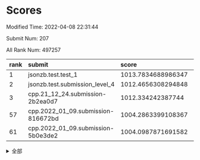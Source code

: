# Scores

Modified Time: 2022-04-08 22:31:44

Submit Num: 207

All Rank Num: 497257

| rank |               submit               |       score        |       sigma        | pk_num |
| :--- | :--------------------------------- | :----------------- | :----------------- | :----- |
| 1    | jsonzb.test.test_1                 | 1013.7834688986347 | 0.8607194739247873 | 9604   |
| 2    | jsonzb.test.submission_level_4     | 1012.4656308294848 | 0.7878955122062637 | 9609   |
| 3    | cpp.21_12_24.submission-2b2ea0d7   | 1012.334242387744  | 0.7997738972882092 | 9610   |
| 57   | cpp.2022_01_09.submission-816672bd | 1004.2863399108367 | 0.7123451091528658 | 9606   |
| 61   | cpp.2022_01_09.submission-5b0e3de2 | 1004.0987871691582 | 0.7171490818198342 | 9609   |


<details>
<summary>全部</summary>

| rank |                 submit                 |       score        |       sigma        | pk_num |
| :--- | :------------------------------------- | :----------------- | :----------------- | :----- |
| 1    | jsonzb.test.test_1                     | 1013.7834688986347 | 0.8607194739247873 | 9604   |
| 2    | jsonzb.test.submission_level_4         | 1012.4656308294848 | 0.7878955122062637 | 9609   |
| 3    | cpp.21_12_24.submission-2b2ea0d7       | 1012.334242387744  | 0.7997738972882092 | 9610   |
| 4    | gobigger.level_3.submission_level_3_46 | 1011.4925556074116 | 0.7927301024494784 | 9608   |
| 5    | gobigger.level_3.submission_level_3_27 | 1011.4405656498644 | 0.754567162507436  | 9613   |
| 6    | gobigger.level_3.submission_level_3_3  | 1011.1948472584991 | 0.7563124340815621 | 9608   |
| 7    | gobigger.level_3.submission_level_3_36 | 1011.0328034831746 | 0.7736836366354546 | 9607   |
| 8    | gobigger.level_3.submission_level_3_30 | 1010.8403344358064 | 0.7595830844944329 | 9606   |
| 9    | gobigger.level_3.submission_level_3_47 | 1010.6990226936057 | 0.7857909879082393 | 9606   |
| 10   | gobigger.level_3.submission_level_3_2  | 1010.5814033196233 | 0.7773491306360162 | 9611   |
| 11   | gobigger.level_3.submission_level_3_45 | 1010.4837505762742 | 0.761810107259913  | 9609   |
| 12   | gobigger.level_3.submission_level_3_9  | 1010.4205880983159 | 0.7678713514960332 | 9609   |
| 13   | gobigger.level_3.submission_level_3_42 | 1010.3965603111892 | 0.7835228177324708 | 9615   |
| 14   | gobigger.level_3.submission_level_3_28 | 1010.3754546278949 | 0.7616161954045243 | 9609   |
| 15   | gobigger.level_3.submission_level_3_23 | 1010.2948430528775 | 0.7668865967141767 | 9610   |
| 16   | gobigger.level_3.submission_level_3_10 | 1010.2939350207532 | 0.7545494572673663 | 9607   |
| 17   | gobigger.level_3.submission_level_3_37 | 1010.2742313629226 | 0.7619921943731803 | 9614   |
| 18   | gobigger.level_3.submission_level_3_15 | 1010.2073282667384 | 0.8024537283237251 | 9609   |
| 19   | gobigger.level_3.submission_level_3_33 | 1010.1832299042798 | 0.776331830217733  | 9608   |
| 20   | gobigger.level_3.submission_level_3_19 | 1010.1753493409824 | 0.7637492222499213 | 9608   |
| 21   | gobigger.level_3.submission_level_3_44 | 1010.1163027475669 | 0.7740553397117234 | 9613   |
| 22   | gobigger.level_3.submission_level_3_5  | 1010.0829721338102 | 0.752753206833163  | 9602   |
| 23   | gobigger.level_3.submission_level_3_12 | 1010.0818866193083 | 0.7651281300001248 | 9605   |
| 24   | gobigger.level_3.submission_level_3_32 | 1010.019184237159  | 0.7653955838598332 | 9612   |
| 25   | gobigger.level_3.submission_level_3_29 | 1009.9982339028256 | 0.7621906906922986 | 9613   |
| 26   | gobigger.level_3.submission_level_3_49 | 1009.9963972763306 | 0.755315162178527  | 9614   |
| 27   | gobigger.level_3.submission_level_3_22 | 1009.9581292301126 | 0.7523140127323642 | 9601   |
| 28   | gobigger.level_3.submission_level_3_16 | 1009.8995605236009 | 0.7549228801560064 | 9609   |
| 29   | gobigger.level_3.submission_level_3_41 | 1009.8984726691322 | 0.7492581580362008 | 9608   |
| 30   | gobigger.level_3.submission_level_3_40 | 1009.8979636798869 | 0.7657895522981382 | 9611   |
| 31   | gobigger.level_3.submission_level_3_26 | 1009.880345702481  | 0.7737461785167863 | 9613   |
| 32   | gobigger.level_3.submission_level_3_34 | 1009.7410337505692 | 0.7535623768482448 | 9610   |
| 33   | gobigger.level_3.submission_level_3_43 | 1009.7406646869997 | 0.753718427449623  | 9612   |
| 34   | gobigger.level_3.submission_level_3_1  | 1009.6853525641426 | 0.7783347913224976 | 9614   |
| 35   | gobigger.level_3.submission_level_3_24 | 1009.682487733257  | 0.7512785236213756 | 9606   |
| 36   | gobigger.level_3.submission_level_3_13 | 1009.6586071919008 | 0.764939247306784  | 9607   |
| 37   | gobigger.level_3.submission_level_3_11 | 1009.6164427564687 | 0.7573183374075786 | 9609   |
| 38   | gobigger.level_3.submission_level_3_35 | 1009.5092260864229 | 0.745605849679401  | 9603   |
| 39   | gobigger.level_3.submission_level_3_7  | 1009.4437250842393 | 0.7737441100931054 | 9609   |
| 40   | gobigger.level_3.submission_level_3_4  | 1009.3055160351847 | 0.7584389122864992 | 9613   |
| 41   | gobigger.level_3.submission_level_3_48 | 1009.2771419995913 | 0.7447248120036092 | 9608   |
| 42   | gobigger.level_3.submission_level_3_38 | 1009.2559308069136 | 0.7650000135548226 | 9612   |
| 43   | gobigger.level_3.submission_level_3_8  | 1009.1887549042639 | 0.7532125364447334 | 9614   |
| 44   | gobigger.level_3.submission_level_3_14 | 1009.1654302590171 | 0.7379451021642544 | 9607   |
| 45   | gobigger.level_3.submission_level_3_18 | 1009.1315529714801 | 0.7743445224759842 | 9606   |
| 46   | gobigger.level_3.submission_level_3_6  | 1009.0244941305093 | 0.7596962088238723 | 9609   |
| 47   | gobigger.level_3.submission_level_3_25 | 1008.9874761961908 | 0.760594299474811  | 9612   |
| 48   | gobigger.level_3.submission_level_3_31 | 1008.9353463755874 | 0.7897947210741825 | 9613   |
| 49   | gobigger.level_3.submission_level_3_0  | 1008.8543299829086 | 0.7497337706596782 | 9609   |
| 50   | gobigger.level_3.submission_level_3_21 | 1008.7258132257275 | 0.7326498875212654 | 9614   |
| 51   | gobigger.level_3.submission_level_3_20 | 1008.7221078535433 | 0.7323377801718127 | 9606   |
| 52   | gobigger.level_3.submission_level_3_39 | 1008.5354303805275 | 0.742778092067109  | 9608   |
| 53   | gobigger.level_3.submission_level_3_17 | 1008.4015053293119 | 0.7352504649169864 | 9608   |
| 54   | gobigger.level_1.submission_level_1_17 | 1004.9113748221445 | 0.7175324115742312 | 9606   |
| 55   | gobigger.level_1.submission_level_1_22 | 1004.8324745115237 | 0.7289341888356142 | 9609   |
| 56   | gobigger.level_1.submission_level_1_15 | 1004.4796745538213 | 0.7120557521894431 | 9608   |
| 57   | cpp.2022_01_09.submission-816672bd     | 1004.2863399108367 | 0.7123451091528658 | 9606   |
| 58   | gobigger.level_1.submission_level_1_40 | 1004.2379888958478 | 0.7162558411728148 | 9607   |
| 59   | gobigger.level_1.submission_level_1_10 | 1004.1987249755852 | 0.7146709768771567 | 9609   |
| 60   | gobigger.level_1.submission_level_1_45 | 1004.1048675643302 | 0.7174465300455454 | 9610   |
| 61   | cpp.2022_01_09.submission-5b0e3de2     | 1004.0987871691582 | 0.7171490818198342 | 9609   |
| 62   | gobigger.level_1.submission_level_1_2  | 1003.9550107241041 | 0.7344632122244135 | 9607   |
| 63   | gobigger.level_1.submission_level_1_47 | 1003.95351619713   | 0.7334591695091052 | 9609   |
| 64   | gobigger.level_1.submission_level_1_33 | 1003.9279128433192 | 0.7174344804508518 | 9600   |
| 65   | gobigger.level_1.submission_level_1_11 | 1003.8764741224757 | 0.698906299763477  | 9610   |
| 66   | gobigger.level_1.submission_level_1_29 | 1003.8685302334619 | 0.7241312106023406 | 9614   |
| 67   | gobigger.level_1.submission_level_1_30 | 1003.6733491502633 | 0.7197333475768222 | 9612   |
| 68   | gobigger.level_1.submission_level_1_7  | 1003.6671325389354 | 0.7205967740145118 | 9611   |
| 69   | gobigger.level_1.submission_level_1_32 | 1003.6641342479264 | 0.7264404724969133 | 9607   |
| 70   | gobigger.level_1.submission_level_1_37 | 1003.6478599997182 | 0.7156177738110873 | 9608   |
| 71   | gobigger.level_1.submission_level_1_23 | 1003.6346215623997 | 0.7233099038807241 | 9608   |
| 72   | gobigger.level_1.submission_level_1_28 | 1003.5442689317993 | 0.7109738008414096 | 9613   |
| 73   | gobigger.level_1.submission_level_1_9  | 1003.4904870925927 | 0.7111442520417585 | 9606   |
| 74   | gobigger.level_1.submission_level_1_49 | 1003.4789175914267 | 0.7083733971073538 | 9602   |
| 75   | gobigger.level_1.submission_level_1_34 | 1003.382875691021  | 0.7095741590568803 | 9612   |
| 76   | gobigger.level_1.submission_level_1_20 | 1003.3745433202971 | 0.7312809567221928 | 9606   |
| 77   | gobigger.level_1.submission_level_1_12 | 1003.3687326639454 | 0.7159137623751063 | 9609   |
| 78   | gobigger.level_1.submission_level_1_41 | 1003.3481263724844 | 0.7096058623077367 | 9608   |
| 79   | gobigger.level_1.submission_level_1_42 | 1003.3284913365201 | 0.7084836917186912 | 9606   |
| 80   | gobigger.level_1.submission_level_1_35 | 1003.3272255620326 | 0.7240024980738026 | 9614   |
| 81   | gobigger.level_1.submission_level_1_31 | 1003.3102495760838 | 0.7127784148577816 | 9607   |
| 82   | gobigger.level_1.submission_level_1_4  | 1003.2326519431409 | 0.7248415308938306 | 9610   |
| 83   | gobigger.level_1.submission_level_1_18 | 1003.2011332607997 | 0.7156434688057385 | 9606   |
| 84   | gobigger.level_1.submission_level_1_43 | 1003.1867126990483 | 0.7007914765653567 | 9610   |
| 85   | gobigger.level_1.submission_level_1_46 | 1003.1778862104495 | 0.7087178332762154 | 9609   |
| 86   | gobigger.level_1.submission_level_1_0  | 1003.1641195722034 | 0.7136769944866912 | 9608   |
| 87   | gobigger.level_1.submission_level_1_38 | 1003.0950096611427 | 0.7202134434548252 | 9608   |
| 88   | gobigger.level_1.submission_level_1_6  | 1003.0712877232514 | 0.7050539924219358 | 9610   |
| 89   | gobigger.level_1.submission_level_1_39 | 1003.0240331036806 | 0.7028367005375237 | 9609   |
| 90   | gobigger.level_1.submission_level_1_14 | 1002.903223307709  | 0.7098754193912019 | 9610   |
| 91   | gobigger.level_1.submission_level_1_19 | 1002.8656060898304 | 0.7133444154980948 | 9610   |
| 92   | gobigger.level_1.submission_level_1_25 | 1002.8365117350053 | 0.7107282523508915 | 9607   |
| 93   | gobigger.level_1.submission_level_1_3  | 1002.8284534297675 | 0.705772214688412  | 9608   |
| 94   | gobigger.level_1.submission_level_1_26 | 1002.7897198026037 | 0.7101572156679735 | 9617   |
| 95   | gobigger.level_1.submission_level_1_48 | 1002.7795229778229 | 0.7151629156751769 | 9611   |
| 96   | gobigger.level_1.submission_level_1_16 | 1002.7525859047713 | 0.7123271918367504 | 9609   |
| 97   | gobigger.level_1.submission_level_1_5  | 1002.720844054768  | 0.7163899882095969 | 9613   |
| 98   | gobigger.level_1.submission_level_1_8  | 1002.7082738995516 | 0.709190914924002  | 9604   |
| 99   | gobigger.level_1.submission_level_1_1  | 1002.6196579247154 | 0.709626073930273  | 9610   |
| 100  | gobigger.level_1.submission_level_1_44 | 1002.521594357505  | 0.7131321701670622 | 9605   |
| 101  | gobigger.level_1.submission_level_1_21 | 1002.3791104518631 | 0.6999608844216832 | 9607   |
| 102  | gobigger.level_1.submission_level_1_36 | 1001.9713677706309 | 0.7137789649516143 | 9607   |
| 103  | gobigger.level_1.submission_level_1_27 | 1001.9704742308735 | 0.7159579011203577 | 9610   |
| 104  | gobigger.level_1.submission_level_1_13 | 1001.9647381222163 | 0.7077524789729304 | 9610   |
| 105  | gobigger.level_1.submission_level_1_24 | 1001.3509816647257 | 0.7071005289890111 | 9599   |
| 106  | gobigger.random.submission_random_26   | 997.3288907922956  | 0.6960277428791674 | 9610   |
| 107  | gobigger.random.submission_random_35   | 997.2452338594086  | 0.7057099815728114 | 9604   |
| 108  | gobigger.random.submission_random_10   | 997.2412003213095  | 0.7042988877732459 | 9616   |
| 109  | gobigger.random.submission_random_25   | 997.0691782771072  | 0.7005181001390126 | 9611   |
| 110  | gobigger.random.submission_random_17   | 997.023200574129   | 0.7033401388444671 | 9611   |
| 111  | gobigger.random.submission_random_13   | 996.9174720672789  | 0.7134916862491528 | 9605   |
| 112  | gobigger.random.submission_random_23   | 996.7793790224069  | 0.7052986091696292 | 9611   |
| 113  | gobigger.random.submission_random_4    | 996.6828733492396  | 0.7105672283486545 | 9607   |
| 114  | gobigger.random.submission_random_41   | 996.6518203518344  | 0.7022926415603322 | 9607   |
| 115  | gobigger.random.submission_random_46   | 996.6063840976733  | 0.7025281994714949 | 9609   |
| 116  | gobigger.random.submission_random_15   | 996.5336056353699  | 0.7038383816661535 | 9613   |
| 117  | gobigger.random.submission_random_34   | 996.4899709736927  | 0.707037609572946  | 9612   |
| 118  | gobigger.random.submission_random_16   | 996.4418492533766  | 0.7113395114279484 | 9611   |
| 119  | gobigger.random.submission_random_42   | 996.4311423608567  | 0.7095087923708877 | 9607   |
| 120  | gobigger.random.submission_random_32   | 996.3396536751059  | 0.700760128115045  | 9611   |
| 121  | gobigger.random.submission_random_28   | 996.3198848090806  | 0.7124319208087263 | 9605   |
| 122  | gobigger.random.submission_random_1    | 996.3123748983027  | 0.7031069977365135 | 9611   |
| 123  | gobigger.random.submission_random_31   | 996.302632648714   | 0.7357138246452365 | 9610   |
| 124  | gobigger.random.submission_random_20   | 996.2512720736976  | 0.7167182535842063 | 9611   |
| 125  | gobigger.random.submission_random_8    | 996.216104019075   | 0.7148813430024218 | 9606   |
| 126  | gobigger.random.submission_random_43   | 996.1756056105398  | 0.7118447995529836 | 9607   |
| 127  | gobigger.random.submission_random_49   | 996.1624040228969  | 0.7094796871345487 | 9612   |
| 128  | gobigger.random.submission_random_44   | 996.1518437378867  | 0.7047036643358096 | 9608   |
| 129  | gobigger.random.submission_random_22   | 996.0771276235037  | 0.7176141810948753 | 9609   |
| 130  | gobigger.random.submission_random_11   | 996.0581816750949  | 0.7157452234211991 | 9612   |
| 131  | gobigger.random.submission_random_18   | 996.0528490055358  | 0.7127926699326557 | 9606   |
| 132  | gobigger.random.submission_random_37   | 996.0073906270383  | 0.7263967878935839 | 9615   |
| 133  | gobigger.random.submission_random_5    | 996.0030544663491  | 0.7017498789593672 | 9611   |
| 134  | gobigger.random.submission_random_3    | 995.9931839579858  | 0.7267591108637009 | 9611   |
| 135  | gobigger.random.submission_random_7    | 995.9468476036293  | 0.7204655566950247 | 9605   |
| 136  | gobigger.random.submission_random_39   | 995.9368861021471  | 0.7070976299933589 | 9606   |
| 137  | gobigger.random.submission_random_47   | 995.934696135987   | 0.7077447266686401 | 9612   |
| 138  | gobigger.random.submission_random_9    | 995.9039689375575  | 0.7095161933228139 | 9610   |
| 139  | gobigger.random.submission_random_19   | 995.7576507907925  | 0.7064486111609998 | 9605   |
| 140  | gobigger.random.submission_random_36   | 995.7302811774947  | 0.7041215468328156 | 9603   |
| 141  | gobigger.random.submission_random_40   | 995.7140382650167  | 0.717305044080547  | 9610   |
| 142  | gobigger.random.submission_random_6    | 995.7058811213124  | 0.6911071576559593 | 9611   |
| 143  | gobigger.random.submission_random_29   | 995.6992349776046  | 0.7053595574124079 | 9610   |
| 144  | gobigger.random.submission_random_14   | 995.673573281435   | 0.7149113859565503 | 9608   |
| 145  | gobigger.random.submission_random_45   | 995.5331442866715  | 0.71138319648717   | 9606   |
| 146  | gobigger.random.submission_random_2    | 995.5217919213836  | 0.715668266741206  | 9603   |
| 147  | gobigger.random.submission_random_0    | 995.418851139152   | 0.704530460215051  | 9608   |
| 148  | gobigger.random.submission_random_21   | 995.4081916280772  | 0.7016951354511042 | 9613   |
| 149  | gobigger.random.submission_random_12   | 995.3492016409853  | 0.7149947289371326 | 9609   |
| 150  | gobigger.random.submission_random_30   | 995.1571057550258  | 0.7132140465731343 | 9609   |
| 151  | gobigger.random.submission_random_48   | 995.0598147046383  | 0.7177819687027359 | 9612   |
| 152  | gobigger.random.submission_random_27   | 995.0131873807275  | 0.7118276353726745 | 9608   |
| 153  | gobigger.random.submission_random_38   | 994.7565837617128  | 0.7198413034706709 | 9610   |
| 154  | gobigger.random.submission_random_24   | 994.7437969408755  | 0.7064406199765476 | 9608   |
| 155  | gobigger.level_2.submission_level_2_20 | 994.5457488036167  | 0.7304139532502989 | 9607   |
| 156  | gobigger.random.submission_random_33   | 994.3988843376345  | 0.7158758923857925 | 9611   |
| 157  | gobigger.level_2.submission_level_2_3  | 994.0418292918899  | 0.732277093027373  | 9612   |
| 158  | gobigger.level_2.submission_level_2_18 | 993.6794724161032  | 0.7543803634153292 | 9606   |
| 159  | gobigger.level_2.submission_level_2_19 | 993.6284427458221  | 0.7422378771104191 | 9604   |
| 160  | gobigger.level_2.submission_level_2_15 | 993.540055580752   | 0.7312001817728374 | 9610   |
| 161  | gobigger.level_2.submission_level_2_24 | 993.5285292281055  | 0.7382454339225406 | 9611   |
| 162  | gobigger.level_2.submission_level_2_31 | 993.4822195590189  | 0.7544127409159918 | 9609   |
| 163  | gobigger.level_2.submission_level_2_42 | 993.320877532049   | 0.7475388025259879 | 9610   |
| 164  | gobigger.level_2.submission_level_2_4  | 993.3145401375708  | 0.7293922855763352 | 9608   |
| 165  | gobigger.level_2.submission_level_2_44 | 993.1950569855461  | 0.7308989287358832 | 9611   |
| 166  | gobigger.level_2.submission_level_2_29 | 993.1645564472756  | 0.743928503446485  | 9602   |
| 167  | gobigger.level_2.submission_level_2_12 | 993.10853850354    | 0.7492330890072402 | 9613   |
| 168  | gobigger.level_2.submission_level_2_37 | 993.1029911424691  | 0.7699910584928938 | 9602   |
| 169  | gobigger.level_2.submission_level_2_6  | 993.0807518104302  | 0.7492190326613684 | 9605   |
| 170  | gobigger.level_2.submission_level_2_21 | 992.9280360072024  | 0.7346933755809156 | 9606   |
| 171  | gobigger.level_2.submission_level_2_1  | 992.9178500057801  | 0.7329780055122409 | 9610   |
| 172  | gobigger.level_2.submission_level_2_33 | 992.9070284468119  | 0.7322181001180136 | 9613   |
| 173  | gobigger.level_2.submission_level_2_43 | 992.8653234154269  | 0.7487960739779072 | 9609   |
| 174  | gobigger.level_2.submission_level_2_23 | 992.8237682297627  | 0.7735188121772957 | 9609   |
| 175  | gobigger.level_2.submission_level_2_0  | 992.811534517631   | 0.744186936102622  | 9604   |
| 176  | gobigger.level_2.submission_level_2_16 | 992.7215351979157  | 0.7357708503591938 | 9608   |
| 177  | gobigger.level_2.submission_level_2_47 | 992.6415056560605  | 0.7422945023375519 | 9611   |
| 178  | gobigger.level_2.submission_level_2_32 | 992.6373764551515  | 0.7531618753953433 | 9609   |
| 179  | gobigger.level_2.submission_level_2_13 | 992.4829343413771  | 0.7353881194713772 | 9605   |
| 180  | gobigger.level_2.submission_level_2_7  | 992.3724168882693  | 0.7380934923327331 | 9611   |
| 181  | gobigger.level_2.submission_level_2_10 | 992.3623039482516  | 0.7269920961794091 | 9612   |
| 182  | gobigger.level_2.submission_level_2_17 | 992.158697286406   | 0.739051279569483  | 9607   |
| 183  | gobigger.level_2.submission_level_2_27 | 992.1558649761567  | 0.7409626396816132 | 9611   |
| 184  | gobigger.level_2.submission_level_2_35 | 992.1531037162976  | 0.7385229626022035 | 9610   |
| 185  | gobigger.level_2.submission_level_2_48 | 991.943833372895   | 0.7675413206958127 | 9608   |
| 186  | gobigger.level_2.submission_level_2_14 | 991.8670868179154  | 0.7386504754868662 | 9604   |
| 187  | gobigger.level_2.submission_level_2_11 | 991.8469605609201  | 0.7322930777279628 | 9610   |
| 188  | gobigger.level_2.submission_level_2_8  | 991.7981911083056  | 0.7464602559544398 | 9612   |
| 189  | gobigger.level_2.submission_level_2_5  | 991.771259438826   | 0.7527459857438963 | 9609   |
| 190  | gobigger.level_2.submission_level_2_26 | 991.7651469386539  | 0.7467302545577009 | 9610   |
| 191  | gobigger.level_2.submission_level_2_22 | 991.7455234492112  | 0.7600288722864494 | 9605   |
| 192  | gobigger.level_2.submission_level_2_39 | 991.6887257406092  | 0.7493069972834243 | 9604   |
| 193  | gobigger.level_2.submission_level_2_36 | 991.6066817672121  | 0.7401509938381347 | 9606   |
| 194  | gobigger.level_2.submission_level_2_40 | 991.5909952776183  | 0.7568259162595007 | 9612   |
| 195  | gobigger.level_2.submission_level_2_9  | 991.5904886058725  | 0.7512538460433701 | 9608   |
| 196  | gobigger.level_2.submission_level_2_41 | 991.421812805748   | 0.75413385904394   | 9612   |
| 197  | gobigger.level_2.submission_level_2_46 | 991.412237694805   | 0.7614084062938762 | 9606   |
| 198  | gobigger.level_2.submission_level_2_49 | 991.255094536506   | 0.7552602954159048 | 9610   |
| 199  | gobigger.level_2.submission_level_2_25 | 991.1584047241428  | 0.739588574081275  | 9607   |
| 200  | gobigger.level_2.submission_level_2_45 | 991.117039739519   | 0.7472036240475824 | 9609   |
| 201  | gobigger.level_2.submission_level_2_30 | 991.0647881855101  | 0.7653758408473735 | 9609   |
| 202  | gobigger.level_2.submission_level_2_34 | 991.0354671082737  | 0.7399451877456317 | 9611   |
| 203  | gobigger.level_2.submission_level_2_38 | 990.9109232654652  | 0.7747819624786693 | 9609   |
| 204  | gobigger.level_2.submission_level_2_2  | 990.8330999329464  | 0.7540997582817361 | 9606   |
| 205  | gobigger.level_2.submission_level_2_28 | 990.1281812058646  | 0.7675660281981518 | 9610   |
| 206  | gobigger.none.submission_none_0        | 976.5591684153425  | 1.4025640562467854 | 9612   |
| 207  | gobigger.none.submission_none_1        | 976.2873955597425  | 1.3970098660669072 | 9611   |

</details>